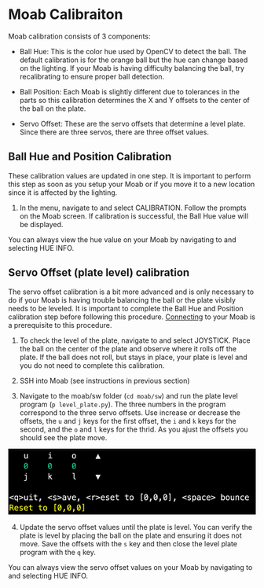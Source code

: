 # Moab Calibraiton

Moab calibration consists of 3 components:

- Ball Hue: This is the color hue used by OpenCV to detect the ball. The default calibration is for the orange ball but the hue can change based on the lighting. If your Moab is having difficulty balancing the ball, try recalibrating to ensure proper ball detection.

- Ball Position: Each Moab is slightly different due to tolerances in the parts so this calibration determines the X and Y offsets to the center of the ball on the plate.

- Servo Offset: These are the servo offsets that determine a level plate. Since there are three servos, there are three offset values.

## Ball Hue and Position Calibration

These calibration values are updated in one step. It is important to perform this step as soon as you setup your Moab or if you move it to a new location since it is affected by the lighting.

1. In the menu, navigate to and select CALIBRATION. Follow the prompts on the Moab screen. If calibration is successful, the Ball Hue value will be displayed.

You can always view the hue value on your Moab by navigating to and selecting HUE INFO.

## Servo Offset (plate level) calibration

The servo offset calibration is a bit more advanced and is only necessary to do if your Moab is having trouble balancing the ball or the plate visibly needs to be leveled. It is important to complete the Ball Hue and Position calibration step before following this procedure. [Connecting](https://github.com/microsoft/moabian/blob/docs-v3-updates/docs/connecting.md) to your Moab is a prerequisite to this procedure.



1. To check the level of the plate, navigate to and select JOYSTICK. Place the ball on the center of the plate and observe where it rolls off the plate. If the ball does not roll, but stays in place, your plate is level and you do not need to complete this calibration.

2. SSH into Moab (see instructions in previous section)

3. Navigate to the moab/sw folder (`cd moab/sw`) and run the plate level  program (`p level_plate.py`). The three numbers in the program correspond to the three servo offsets. Use increase or decrease the offsets, the `u` and `j` keys for the first offset, the `i` and `k` keys for the second, and the `o` and `l` keys for the thrid. As you ajust the offsets you should see the plate move.

![plate-level](images/plate-level.png)


4. Update the servo offset values until the plate is level. You can verify the plate is level by placing the ball on the plate and ensuring it does not move. Save the offsets with the `s` key and then close the level plate program with the `q` key.


You can always view the servo offset values on your Moab by navigating to and selecting HUE INFO.
